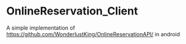 # OnlineReservation_Client

A simple implementation of https://github.com/WonderlustKing/OnlineReservationAPI/ in android
